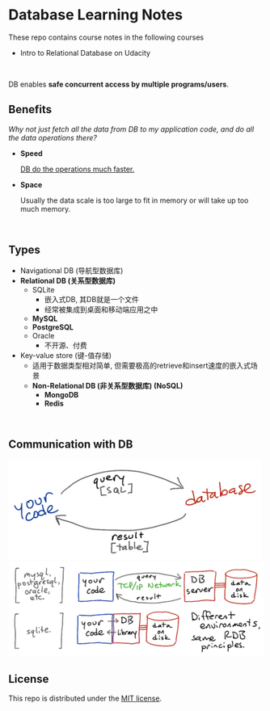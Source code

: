 # Database Learning Notes

These repo contains course notes in the following courses

* Intro to Relational Database on Udacity

<br>

DB enables **safe concurrent access by multiple programs/users**.

## Benefits

*Why not just fetch all the data from DB to my application code, and do all the data operations there?*

* **Speed**

  <u>DB do the operations much faster.</u>

* **Space**

  Usually the data scale is too large to fit in memory or will take up too much memory.

<br>

## Types

* Navigational DB (导航型数据库)
* **Relational DB (关系型数据库)**
  * SQLite
    * 嵌入式DB, 其DB就是一个文件
    * 经常被集成到桌面和移动端应用之中
  * **MySQL**
  * **PostgreSQL**
  * Oracle
    * 不开源、付费
* Key-value store (键-值存储)
  - 适用于数据类型相对简单, 但需要极高的retrieve和insert速度的嵌入式场景
  - **Non-Relational DB (非关系型数据库) (NoSQL)**
    - **MongoDB**
    - **Redis**

<br>

## Communication with DB

<img src="https://github.com/Ziang-Lu/Database-Learning-Notes/blob/master/comm_with_DB.png?raw=true" width="500px">

<img src="https://github.com/Ziang-Lu/Database-Learning-Notes/blob/master/comm_with_DB_impl.png?raw=true" width="600px">

<br>

## License

This repo is distributed under the <a href="https://github.com/Ziang-Lu/Database-Learning-Notes/blob/master/LICENSE">MIT license</a>.

